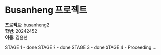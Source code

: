 # Busanheng 프로젝트

**프로젝트**: busanheng2  
**학번**: 20242452  
**이름**: 김윤현

STAGE 1 - done
STAGE 2 - done
STAGE 3 - done
STAGE 4 - Proceeding ...
